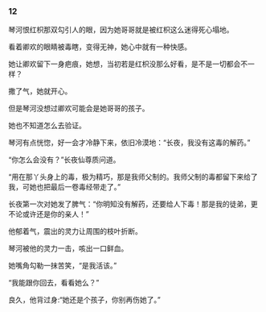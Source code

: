 ### 12

琴河恨红枳那双勾引人的眼，因为她哥哥就是被红枳这么迷得死心塌地。

看着卿欢的眼睛被毒瞎，变得无神，她心中就有一种快感。

她让卿欢留下一身疤痕，她想，当初若是红枳没那么好看，是不是一切都会不一样？

撒了气，她就开心。

但是琴河没想过卿欢可能会是她哥哥的孩子。

她也不知道怎么去验证。

琴河有点恍惚，好一会才冷静下来，依旧冷漠地：“长夜，我没有这毒的解药。”

“你怎么会没有？”长夜仙尊质问道。

“用在那丫头身上的毒，极为精巧，那是我师父制的。我师父制的毒都留下来给了我，可她也把最后一卷毒经带走了。”

长夜第一次对她发了脾气：“你明知没有解药，还要给人下毒！那是我的徒弟，更不论或许还是你的亲人！”

他郁着气，震出的灵力让周围的枝叶折断。

琴河被他的灵力一击，咳出一口鲜血。

她嘴角勾勒一抹苦笑，“是我活该。”

“我能跟你回去，看看她么？”

良久，他背过身:“她还是个孩子，你别再伤她了。”